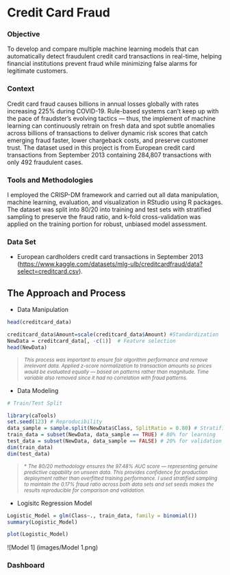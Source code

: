 # Credit Card Fraud

### Objective
To develop and compare multiple machine learning models that can automatically detect fraudulent credit card transactions in real-time, helping financial institutions prevent fraud while minimizing false alarms for legitimate customers. 

### Context
Credit card fraud causes billions in annual losses globally with rates increasing 225% during COVID-19. Rule-based systems can’t keep up with the pace of fraudster’s evolving tactics — thus, the implement of machine learning can continuously retrain on fresh data and spot subtle anomalies across billions of transactions to deliver dynamic risk scores that catch emerging fraud faster, lower chargeback costs, and preserve customer trust. The dataset used in this project is from European credit card transactions from September 2013 containing 284,807 transactions with only 492 fraudulent cases. 

### Tools and Methodologies 
I employed the CRISP-DM framework and carried out all data manipulation, machine learning, evaluation, and visualization in RStudio using R packages. The dataset was split into 80/20 into training and test sets with stratified sampling to preserve the fraud ratio, and k-fold cross-validation was applied on the training portion for robust, unbiased model assessment.


### Data Set
- European cardholders credit card transactions in September 2013 (https://www.kaggle.com/datasets/mlg-ulb/creditcardfraud/data?select=creditcard.csv).

## The Approach and Process 
- Data Manipulation
```r
head(creditcard_data)

creditcard_data$Amount=scale(creditcard_data$Amount) #Standardization
NewData = creditcard_data[, -c(1)]  # Feature selection
head(NewData)
```
> <small> *This process was important to ensure fair algorithm performance and remove irrelevant data. Applied z-score normalization to transaction amounts so prices would be evaluated equally — based on patterns rather than magnitude. Time variable also removed since it had no correlation with fraud patterns.* </small>

- Data Modeling
```r
# Train/Test Split

library(caTools)
set.seed(123) # Reproducibility 
data_sample = sample.split(NewData$Class, SplitRatio = 0.80) # Stratified sampling
train_data = subset(NewData, data_sample == TRUE) # 80% for learning
test_data = subset(NewData, data_sample == FALSE) # 20% for validation
dim(train_data)
dim(test_data)
```
> <small>* *The 80/20 methodology ensures the 97.48% AUC score — representing genuine predictive capability on unseen data. This provides confidence for production deployment rather than overfitted training performance. I used stratified sampling to maintain the 0.17% fraud ratio across both data sets and set seeds makes the results reproducible for comparison and validation.* </small>

- Logisitc Regression Model
```r
Logistic_Model = glm(Class~., train_data, family = binomial())
summary(Logistic_Model)

plot(Logistic_Model)
```
![Model 1] (images/Model 1.png)

### Dashboard
